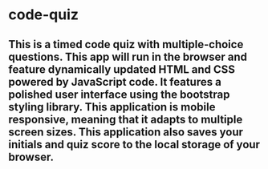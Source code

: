 # code-quiz
## This is a timed code quiz with multiple-choice questions. This app will run in the browser and feature dynamically updated HTML and CSS powered by  JavaScript code. It features a polished user interface using the bootstrap styling library. This application is mobile responsive, meaning that it adapts to multiple screen sizes. This application also saves your initials and quiz score to the local storage of your browser.
